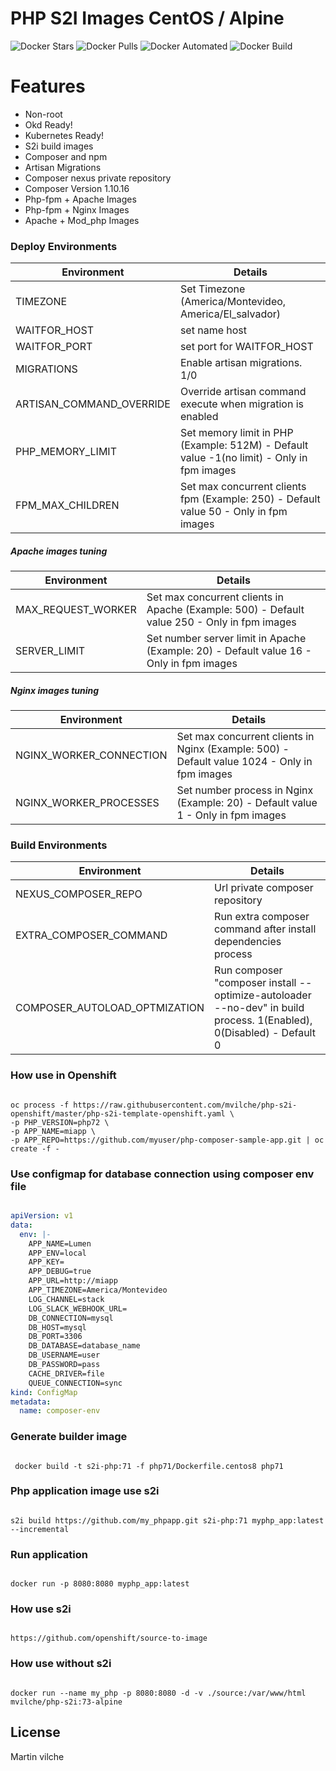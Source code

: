 # PHP S2I Images CentOS  / Alpine

![Docker Stars](https://img.shields.io/docker/stars/mvilche/php-s2i.svg)
![Docker Pulls](https://img.shields.io/docker/pulls/mvilche/php-s2i.svg)
![Docker Automated](https://img.shields.io/docker/cloud/automated/mvilche/php-s2i)
![Docker Build](https://img.shields.io/docker/cloud/build/mvilche/php-s2i)


# Features

- Non-root
- Okd Ready!
- Kubernetes Ready!
- S2i build images
- Composer and npm
- Artisan Migrations
- Composer nexus private repository
- Composer Version 1.10.16
- Php-fpm + Apache Images
- Php-fpm + Nginx Images
- Apache + Mod_php Images


### Deploy Environments



| Environment | Details |
| ------ | ------ |
| TIMEZONE | Set Timezone (America/Montevideo, America/El_salvador) |
| WAITFOR_HOST | set name host |
| WAITFOR_PORT | set port for WAITFOR_HOST |
| MIGRATIONS | Enable artisan migrations. 1/0 |
| ARTISAN_COMMAND_OVERRIDE | Override artisan command execute when migration is enabled |
| PHP_MEMORY_LIMIT | Set memory limit in PHP (Example: 512M) - Default value -1(no limit) - Only in fpm images |
| FPM_MAX_CHILDREN | Set max concurrent clients fpm (Example: 250) - Default value 50 - Only in fpm images |


##### Apache images tuning
| Environment | Details |
| ------ | ------ |
| MAX_REQUEST_WORKER | Set max concurrent clients in Apache (Example: 500) - Default value 250 - Only in fpm images |
| SERVER_LIMIT | Set number server limit in Apache (Example: 20) - Default value 16 - Only in fpm images |

##### Nginx images tuning
| Environment | Details |
| ------ | ------ |
| NGINX_WORKER_CONNECTION | Set max concurrent clients in Nginx (Example: 500) - Default value 1024 - Only in fpm images |
| NGINX_WORKER_PROCESSES | Set number process in Nginx (Example: 20) - Default value 1 - Only in fpm images |


### Build Environments 

| Environment | Details |
| ------ | ------ |
| NEXUS_COMPOSER_REPO | Url private composer repository  |
| EXTRA_COMPOSER_COMMAND | Run extra composer command after install dependencies process |
| COMPOSER_AUTOLOAD_OPTMIZATION | Run composer "composer install --optimize-autoloader --no-dev" in build process. 1(Enabled), 0(Disabled) - Default 0 |




### How use in Openshift

```console

oc process -f https://raw.githubusercontent.com/mvilche/php-s2i-openshift/master/php-s2i-template-openshift.yaml \ 
-p PHP_VERSION=php72 \
-p APP_NAME=miapp \ 
-p APP_REPO=https://github.com/myuser/php-composer-sample-app.git | oc create -f -

```

### Use configmap for database connection using composer env file

```yaml

apiVersion: v1
data:
  env: |-
    APP_NAME=Lumen
    APP_ENV=local
    APP_KEY=
    APP_DEBUG=true
    APP_URL=http://miapp
    APP_TIMEZONE=America/Montevideo
    LOG_CHANNEL=stack
    LOG_SLACK_WEBHOOK_URL=
    DB_CONNECTION=mysql
    DB_HOST=mysql
    DB_PORT=3306
    DB_DATABASE=database_name
    DB_USERNAME=user
    DB_PASSWORD=pass
    CACHE_DRIVER=file
    QUEUE_CONNECTION=sync
kind: ConfigMap
metadata:
  name: composer-env

```



### Generate builder image

```console

 docker build -t s2i-php:71 -f php71/Dockerfile.centos8 php71

```

### Php application image use s2i

```console

s2i build https://github.com/my_phpapp.git s2i-php:71 myphp_app:latest --incremental

```


### Run application

```console

docker run -p 8080:8080 myphp_app:latest

```

### How use s2i

```console

https://github.com/openshift/source-to-image

```

### How use without s2i

```console

docker run --name my_php -p 8080:8080 -d -v ./source:/var/www/html mvilche/php-s2i:73-alpine 

```

License
----

Martin vilche
